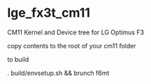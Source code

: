 lge_fx3t_cm11
=============

CM11 Kernel and Device tree for LG Optimus F3

copy contents to the root of your cm11 folder

to build

. build/envsetup.sh && brunch f6mt
